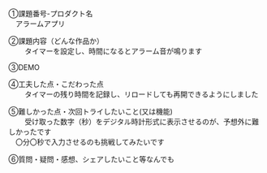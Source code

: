①課題番号-プロダクト名<br> 　アラームアプリ

②課題内容（どんな作品か）<br> 　 　タイマーを設定し、時間になるとアラーム音が鳴ります

③DEMO<br>

④工夫した点・こだわった点<br> 　 　タイマーの残り時間を記録し、リロードしても再開できるようにしました

⑤難しかった点・次回トライしたいこと(又は機能)<br> 　 　受け取った数字（秒）をデジタル時計形式に表示させるのが、予想外に難しかったです<br> 　〇分〇秒で入力させるのも挑戦してみたいです

⑥質問・疑問・感想、シェアしたいこと等なんでも<br>
